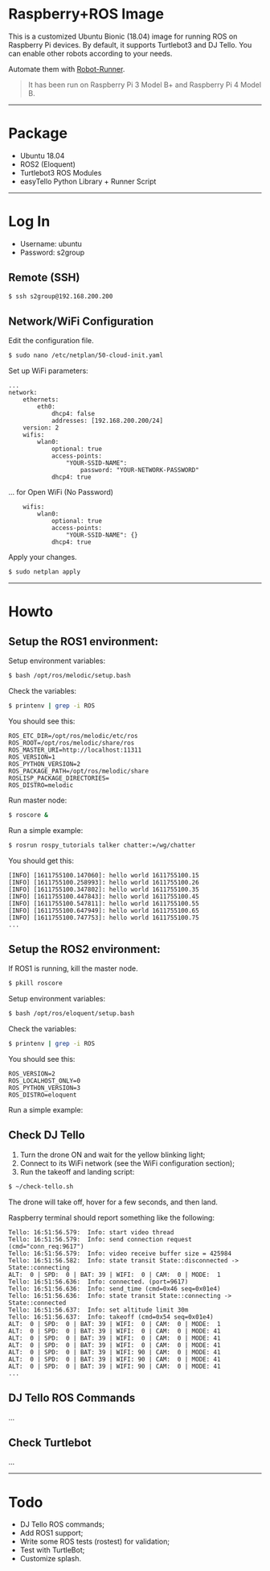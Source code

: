 # Raspberry+ROS Image

This is a customized Ubuntu Bionic (18.04) image for running ROS on Raspberry Pi devices. By default, it supports Turtlebot3 and DJ Tello. You can enable other robots according to your needs.

Automate them with [Robot-Runner].

> It has been run on Raspberry Pi 3 Model B+ and Raspberry Pi 4 Model B.
---
# Package
  - Ubuntu 18.04
  - ROS2 (Eloquent)
  - Turtlebot3 ROS Modules
  - easyTello Python Library + Runner Script
---

# Log In

* Username: ubuntu
* Password: s2group

## Remote (SSH)
```bash
$ ssh s2group@192.168.200.200
```

## Network/WiFi Configuration

Edit the configuration file.
```bash
$ sudo nano /etc/netplan/50-cloud-init.yaml
```

Set up WiFi parameters:

```file
...
network:
    ethernets:
        eth0:
            dhcp4: false
            addresses: [192.168.200.200/24]
    version: 2
    wifis:
        wlan0:
            optional: true
            access-points:
                "YOUR-SSID-NAME":
                    password: "YOUR-NETWORK-PASSWORD"
            dhcp4: true
```

... for Open WiFi (No Password)

```
    wifis:
        wlan0:
            optional: true
            access-points:
                "YOUR-SSID-NAME": {}
            dhcp4: true
```

Apply your changes.
```bash
$ sudo netplan apply
```

---
# Howto

## Setup the ROS1 environment:

Setup environment variables:

```bash
$ bash /opt/ros/melodic/setup.bash
```

Check the variables:

```bash
$ printenv | grep -i ROS
```

You should see this:

```
ROS_ETC_DIR=/opt/ros/melodic/etc/ros
ROS_ROOT=/opt/ros/melodic/share/ros
ROS_MASTER_URI=http://localhost:11311
ROS_VERSION=1
ROS_PYTHON_VERSION=2
ROS_PACKAGE_PATH=/opt/ros/melodic/share
ROSLISP_PACKAGE_DIRECTORIES=
ROS_DISTRO=melodic
```

Run master node:

```bash
$ roscore &
```

Run a simple example:

```bash
$ rosrun rospy_tutorials talker chatter:=/wg/chatter
```

You should get this:

```
[INFO] [1611755100.147060]: hello world 1611755100.15
[INFO] [1611755100.258993]: hello world 1611755100.26
[INFO] [1611755100.347802]: hello world 1611755100.35
[INFO] [1611755100.447843]: hello world 1611755100.45
[INFO] [1611755100.547811]: hello world 1611755100.55
[INFO] [1611755100.647949]: hello world 1611755100.65
[INFO] [1611755100.747753]: hello world 1611755100.75
...
```
## Setup the ROS2 environment:

If ROS1 is running, kill the master node.

```bash
$ pkill roscore
```

Setup environment variables:

```bash
$ bash /opt/ros/eloquent/setup.bash
```

Check the variables:

```bash
$ printenv | grep -i ROS
```

You should see this:

```
ROS_VERSION=2
ROS_LOCALHOST_ONLY=0
ROS_PYTHON_VERSION=3
ROS_DISTRO=eloquent
```

Run a simple example:



## Check DJ Tello

1) Turn the drone ON and wait for the yellow blinking light;
2) Connect to its WiFi network (see the WiFi configuration section);
3) Run the takeoff and landing script:

```bash
$ ~/check-tello.sh
```
The drone will take off, hover for a few seconds, and then land.

Raspberry terminal should report something like the following:

```
Tello: 16:51:56.579:  Info: start video thread
Tello: 16:51:56.579:  Info: send connection request (cmd="conn_req:9617")
Tello: 16:51:56.579:  Info: video receive buffer size = 425984
Tello: 16:51:56.582:  Info: state transit State::disconnected -> State::connecting
ALT:  0 | SPD:  0 | BAT: 39 | WIFI:  0 | CAM:  0 | MODE:  1
Tello: 16:51:56.636:  Info: connected. (port=9617)
Tello: 16:51:56.636:  Info: send_time (cmd=0x46 seq=0x01e4)
Tello: 16:51:56.636:  Info: state transit State::connecting -> State::connected
Tello: 16:51:56.637:  Info: set altitude limit 30m
Tello: 16:51:56.637:  Info: takeoff (cmd=0x54 seq=0x01e4)
ALT:  0 | SPD:  0 | BAT: 39 | WIFI:  0 | CAM:  0 | MODE:  1
ALT:  0 | SPD:  0 | BAT: 39 | WIFI:  0 | CAM:  0 | MODE: 41
ALT:  0 | SPD:  0 | BAT: 39 | WIFI:  0 | CAM:  0 | MODE: 41
ALT:  0 | SPD:  0 | BAT: 39 | WIFI:  0 | CAM:  0 | MODE: 41
ALT:  0 | SPD:  0 | BAT: 39 | WIFI: 90 | CAM:  0 | MODE: 41
ALT:  0 | SPD:  0 | BAT: 39 | WIFI: 90 | CAM:  0 | MODE: 41
ALT:  0 | SPD:  0 | BAT: 39 | WIFI: 90 | CAM:  0 | MODE: 41
...
```

## DJ Tello ROS Commands

...

## Check Turtlebot

...

---
# Todo
 - DJ Tello ROS commands;
 - Add ROS1 support;
 - Write some ROS tests (rostest) for validation;
 - Test with TurtleBot;
 - Customize splash.

[//]: # (These are reference links used in the body of this note and get stripped out when the markdown processor does its job. There is no need to format nicely because it shouldn't be seen. Thanks SO - http://stackoverflow.com/questions/4823468/store-comments-in-markdown-syntax)


   [Robot-Runner]: <https://github.com/S2-group/robot-runner>

